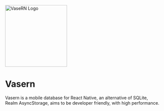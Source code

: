<img src="https://cdn.rawgit.com/ambistudio/vasern/master/vasern-logo.svg" alt="VaseRN Logo" width="200">

# Vasern
Vasern is a mobile database for React Native, an alternative of SQLite, Realm AsyncStorage, aims to be developer friendly, with high performance.
